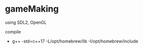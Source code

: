 # gameMaking

using SDL2, OpenGL

compile

- g++ -std=c++17 -L/opt/homebrew/lib -I/opt/homebrew/include

